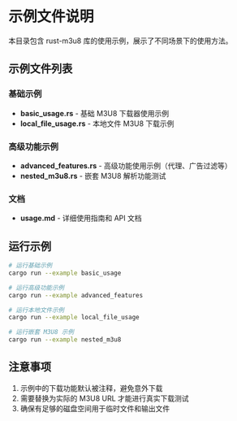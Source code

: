 # 示例文件说明

本目录包含 rust-m3u8 库的使用示例，展示了不同场景下的使用方法。

## 示例文件列表

### 基础示例
- **basic_usage.rs** - 基础 M3U8 下载器使用示例
- **local_file_usage.rs** - 本地文件 M3U8 下载示例

### 高级功能示例
- **advanced_features.rs** - 高级功能使用示例（代理、广告过滤等）
- **nested_m3u8.rs** - 嵌套 M3U8 解析功能测试

### 文档
- **usage.md** - 详细使用指南和 API 文档

## 运行示例

```bash
# 运行基础示例
cargo run --example basic_usage

# 运行高级功能示例
cargo run --example advanced_features

# 运行本地文件示例
cargo run --example local_file_usage

# 运行嵌套 M3U8 示例
cargo run --example nested_m3u8
```

## 注意事项

1. 示例中的下载功能默认被注释，避免意外下载
2. 需要替换为实际的 M3U8 URL 才能进行真实下载测试
3. 确保有足够的磁盘空间用于临时文件和输出文件